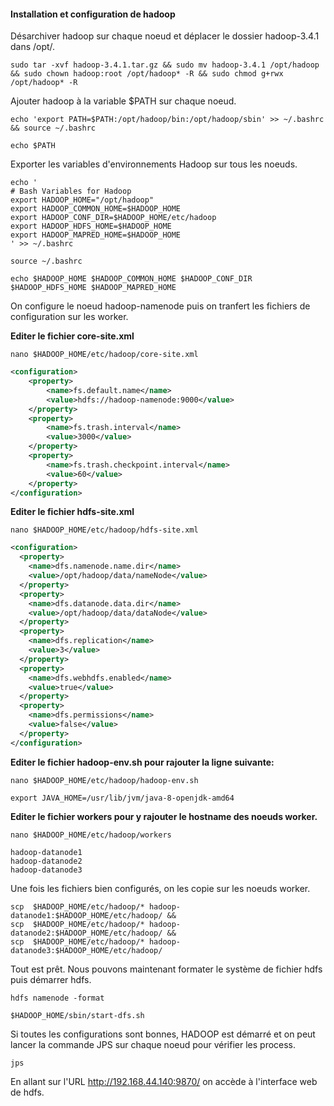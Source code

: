 #### Installation et configuration de hadoop

Désarchiver hadoop sur chaque noeud et déplacer le dossier hadoop-3.4.1 dans /opt/.
```shell
sudo tar -xvf hadoop-3.4.1.tar.gz && sudo mv hadoop-3.4.1 /opt/hadoop && sudo chown hadoop:root /opt/hadoop* -R && sudo chmod g+rwx /opt/hadoop* -R
```

Ajouter hadoop à la variable $PATH sur chaque noeud.
```shell
echo 'export PATH=$PATH:/opt/hadoop/bin:/opt/hadoop/sbin' >> ~/.bashrc && source ~/.bashrc
```
```shell
echo $PATH
```
Exporter les variables d'environnements Hadoop sur tous les noeuds.
```shell
echo '
# Bash Variables for Hadoop
export HADOOP_HOME="/opt/hadoop"
export HADOOP_COMMON_HOME=$HADOOP_HOME
export HADOOP_CONF_DIR=$HADOOP_HOME/etc/hadoop
export HADOOP_HDFS_HOME=$HADOOP_HOME
export HADOOP_MAPRED_HOME=$HADOOP_HOME
' >> ~/.bashrc
```
```shell
source ~/.bashrc
```
```shell
echo $HADOOP_HOME $HADOOP_COMMON_HOME $HADOOP_CONF_DIR $HADOOP_HDFS_HOME $HADOOP_MAPRED_HOME
```

On configure le noeud hadoop-namenode puis on tranfert les fichiers de configuration sur les worker.

**Editer le fichier core-site.xml**
```shell
nano $HADOOP_HOME/etc/hadoop/core-site.xml
```
```xml
<configuration>
	<property>
		<name>fs.default.name</name>
		<value>hdfs://hadoop-namenode:9000</value>
	</property>
    <property>
        <name>fs.trash.interval</name>
        <value>3000</value>
    </property>
    <property>
        <name>fs.trash.checkpoint.interval</name>
        <value>60</value>
    </property>
</configuration>
```

**Editer le fichier hdfs-site.xml**
```shell
nano $HADOOP_HOME/etc/hadoop/hdfs-site.xml
```
```xml
<configuration>
  <property>
    <name>dfs.namenode.name.dir</name>
    <value>/opt/hadoop/data/nameNode</value>
  </property>
  <property>
    <name>dfs.datanode.data.dir</name>
    <value>/opt/hadoop/data/dataNode</value>
  </property>
  <property>
    <name>dfs.replication</name>
    <value>3</value>
  </property>
  <property>
    <name>dfs.webhdfs.enabled</name>
    <value>true</value>
  </property>
  <property>
    <name>dfs.permissions</name>
    <value>false</value>
  </property>
</configuration>
```

**Editer le fichier hadoop-env.sh pour rajouter la ligne suivante:**
```shell
nano $HADOOP_HOME/etc/hadoop/hadoop-env.sh
```
```text
export JAVA_HOME=/usr/lib/jvm/java-8-openjdk-amd64
```


**Editer le fichier workers pour y rajouter le hostname des noeuds worker.**
```shell
nano $HADOOP_HOME/etc/hadoop/workers
```
```text
hadoop-datanode1
hadoop-datanode2
hadoop-datanode3
```

Une fois les fichiers bien configurés, on les copie sur les noeuds worker.
```shell
scp  $HADOOP_HOME/etc/hadoop/* hadoop-datanode1:$HADOOP_HOME/etc/hadoop/ &&
scp  $HADOOP_HOME/etc/hadoop/* hadoop-datanode2:$HADOOP_HOME/etc/hadoop/ &&
scp  $HADOOP_HOME/etc/hadoop/* hadoop-datanode3:$HADOOP_HOME/etc/hadoop/
```

Tout est prêt. Nous pouvons maintenant formater le système de fichier hdfs puis démarrer hdfs.
```shell
hdfs namenode -format
```
```shell
$HADOOP_HOME/sbin/start-dfs.sh
```

Si toutes les configurations sont bonnes, HADOOP est démarré et on peut lancer la commande JPS sur chaque noeud pour vérifier les process.
```shell
jps
```
En allant sur l'URL http://192.168.44.140:9870/ on accède à l'interface web de hdfs.
